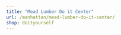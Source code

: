 ```yaml
---
title: "Mead Lumber Do it Center"
url: /manhattan/mead-lumber-do-it-center/
shop: doityourself
---
```

